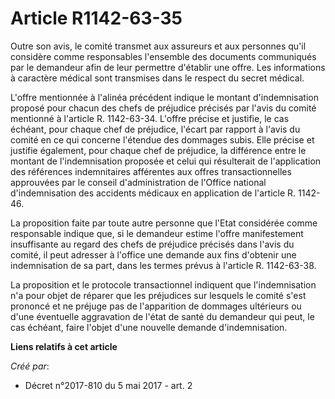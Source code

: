 # Article R1142-63-35

Outre son avis, le comité transmet aux assureurs et aux personnes qu'il considère comme responsables l'ensemble des documents
communiqués par le demandeur afin de leur permettre d'établir une offre. Les informations à caractère médical sont transmises
dans le respect du secret médical.

L'offre mentionnée à l'alinéa précédent indique le montant d'indemnisation proposé pour chacun des chefs de préjudice
précisés par l'avis du comité mentionné à l'article R. 1142-63-34. L'offre précise et justifie, le cas échéant, pour chaque
chef de préjudice, l'écart par rapport à l'avis du comité en ce qui concerne l'étendue des dommages subis. Elle précise et
justifie également, pour chaque chef de préjudice, la différence entre le montant de l'indemnisation proposée et celui qui
résulterait de l'application des références indemnitaires afférentes aux offres transactionnelles approuvées par le conseil
d'administration de l'Office national d'indemnisation des accidents médicaux en application de l'article R. 1142-46.

La proposition faite par toute autre personne que l'Etat considérée comme responsable indique que, si le demandeur estime
l'offre manifestement insuffisante au regard des chefs de préjudice précisés dans l'avis du comité, il peut adresser à
l'office une demande aux fins d'obtenir une indemnisation de sa part, dans les termes prévus à l'article R. 1142-63-38.

La proposition et le protocole transactionnel indiquent que l'indemnisation n'a pour objet de réparer que les préjudices sur
lesquels le comité s'est prononcé et ne préjuge pas de l'apparition de dommages ultérieurs ou d'une éventuelle aggravation de
l'état de santé du demandeur qui peut, le cas échéant, faire l'objet d'une nouvelle demande d'indemnisation.

**Liens relatifs à cet article**

_Créé par_:

  - Décret n°2017-810 du 5 mai 2017 - art. 2
